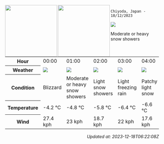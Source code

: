 <div><img align="left" height="170px" src="https://github-readme-stats.vercel.app/api?username=ryota-murakami&show_icons=true&theme=gotham" /><img align="left" height="170px" src="https://github-readme-stats.vercel.app/api/top-langs/?username=ryota-murakami&theme=gotham&layout=compact" /></div>



`Chiyoda, Japan - 18/12/2023`

<img src="https://cdn.weatherapi.com/weather/64x64/day/371.png"/>

Moderate or heavy snow showers


<table>
    <tr>
        <th>Hour</th>
        <td>00:00</td><td>01:00</td><td>02:00</td><td>03:00</td><td>04:00</td><td>05:00</td><td>06:00</td><td>07:00</td><td>08:00</td><td>09:00</td><td>10:00</td><td>11:00</td><td>12:00</td><td>13:00</td><td>14:00</td><td>15:00</td><td>16:00</td><td>17:00</td><td>18:00</td><td>19:00</td><td>20:00</td><td>21:00</td><td>22:00</td><td>23:00</td>
    </tr>
    <tr>
        <th>Weather</th>
        <td><img src="https://cdn.weatherapi.com/weather/64x64/night/230.png"></img></td><td><img src="https://cdn.weatherapi.com/weather/64x64/night/371.png"></img></td><td><img src="https://cdn.weatherapi.com/weather/64x64/night/368.png"></img></td><td><img src="https://cdn.weatherapi.com/weather/64x64/night/311.png"></img></td><td><img src="https://cdn.weatherapi.com/weather/64x64/night/323.png"></img></td><td><img src="https://cdn.weatherapi.com/weather/64x64/night/326.png"></img></td><td><img src="https://cdn.weatherapi.com/weather/64x64/night/338.png"></img></td><td><img src="https://cdn.weatherapi.com/weather/64x64/day/311.png"></img></td><td><img src="https://cdn.weatherapi.com/weather/64x64/day/227.png"></img></td><td><img src="https://cdn.weatherapi.com/weather/64x64/day/335.png"></img></td><td><img src="https://cdn.weatherapi.com/weather/64x64/day/230.png"></img></td><td><img src="https://cdn.weatherapi.com/weather/64x64/day/371.png"></img></td><td><img src="https://cdn.weatherapi.com/weather/64x64/day/230.png"></img></td><td><img src="https://cdn.weatherapi.com/weather/64x64/day/227.png"></img></td><td><img src="https://cdn.weatherapi.com/weather/64x64/day/227.png"></img></td><td><img src="https://cdn.weatherapi.com/weather/64x64/day/326.png"></img></td><td><img src="https://cdn.weatherapi.com/weather/64x64/night/113.png"></img></td><td><img src="https://cdn.weatherapi.com/weather/64x64/night/113.png"></img></td><td><img src="https://cdn.weatherapi.com/weather/64x64/night/113.png"></img></td><td><img src="https://cdn.weatherapi.com/weather/64x64/night/311.png"></img></td><td><img src="https://cdn.weatherapi.com/weather/64x64/night/326.png"></img></td><td><img src="https://cdn.weatherapi.com/weather/64x64/night/311.png"></img></td><td><img src="https://cdn.weatherapi.com/weather/64x64/night/119.png"></img></td><td><img src="https://cdn.weatherapi.com/weather/64x64/night/116.png"></img></td>
    </tr>
    <tr>
        <th>Condition</th>
        <td width="200px">Blizzard</td><td width="200px">Moderate or heavy snow showers</td><td width="200px">Light snow showers</td><td width="200px">Light freezing rain</td><td width="200px">Patchy light snow</td><td width="200px">Light snow</td><td width="200px">Heavy snow</td><td width="200px">Light freezing rain</td><td width="200px">Blowing snow</td><td width="200px">Patchy heavy snow</td><td width="200px">Blizzard</td><td width="200px">Moderate or heavy snow showers</td><td width="200px">Blizzard</td><td width="200px">Blowing snow</td><td width="200px">Blowing snow</td><td width="200px">Light snow</td><td width="200px">Clear</td><td width="200px">Clear</td><td width="200px">Clear</td><td width="200px">Light freezing rain</td><td width="200px">Light snow</td><td width="200px">Light freezing rain</td><td width="200px">Cloudy</td><td width="200px">Partly cloudy</td>
    </tr>
    <tr>
        <th>Temperature</th>
        <td>-4.2 °C</td><td>-4.8 °C</td><td>-5.8 °C</td><td>-6.4 °C</td><td>-6.6 °C</td><td>-5.8 °C</td><td>-6.3 °C</td><td>-6 °C</td><td>-6.9 °C</td><td>-6.5 °C</td><td>-6.2 °C</td><td>-6.6 °C</td><td>-5.9 °C</td><td>-5.9 °C</td><td>-6.2 °C</td><td>-7 °C</td><td>-7.4 °C</td><td>-7.6 °C</td><td>-7.7 °C</td><td>-8.1 °C</td><td>-8 °C</td><td>-7.4 °C</td><td>-7.2 °C</td><td>-7.3 °C</td>
    </tr>
    <tr>
        <th>Wind</th>
        <td>27.4 kph</td><td>23 kph</td><td>18.7 kph</td><td>22 kph</td><td>17.6 kph</td><td>14 kph</td><td>19.4 kph</td><td>26.6 kph</td><td>35.3 kph</td><td>31 kph</td><td>30.6 kph</td><td>26.6 kph</td><td>28.4 kph</td><td>29.5 kph</td><td>28.4 kph</td><td>3.6 kph</td><td>29.9 kph</td><td>28.4 kph</td><td>27 kph</td><td>24.5 kph</td><td>23.8 kph</td><td>24.8 kph</td><td>24.8 kph</td><td>24.8 kph</td>
    </tr>
</table>


<div align="right">

*Updated at: 2023-12-18T06:22:08Z*

</div>

